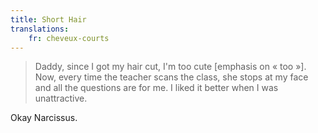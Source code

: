 ```yaml
---
title: Short Hair
translations:
    fr: cheveux-courts
---
```


> Daddy, since I got my hair cut, I'm too cute [emphasis on « too »]. Now, every time the teacher scans the class, she stops at my face and all the questions are for me. I liked it better when I was unattractive.

Okay Narcissus.
